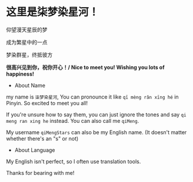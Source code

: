 # 这里是柒梦染星河！

仰望漫天星辰的梦

成为繁星中的一点

梦染群星，终抵彼方

**很高兴见到你，祝你开心！/ Nice to meet you! Wishing you lots of happiness!**

- About Name
  
my name is `柒梦染星河`, You can pronounce it like `qī mèng rǎn xīng hé` in Pinyin. So excited to meet you all!

 If you're unsure how to say them, you can just ignore the tones and say `qi meng ran xing he` instead. You can also call me `qiMeng`.

My username `qiMengStars` can also be my English name. (It doesn't matter whether there's an "s" or not)


- About Language
  
My English isn't perfect, so I often use translation tools. 
    
Thanks for bearing with me!



